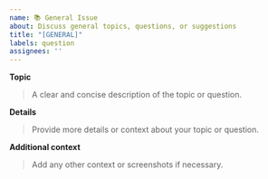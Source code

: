 ```yaml
---
name: 📚 General Issue
about: Discuss general topics, questions, or suggestions
title: "[GENERAL]"
labels: question
assignees: ''
---
```


**Topic**
> A clear and concise description of the topic or question.

**Details**
> Provide more details or context about your topic or question.

**Additional context**
> Add any other context or screenshots if necessary.
